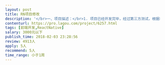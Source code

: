 ```yaml
---                
layout: post       
title: RN项目修改           
description: '</br>一、项目描述：</br>1. 项目已经开发完毕，经过第三方测试，根据BUG列表（有视频重现以及机型复现情况）， 现在需要bug的修正以及后续需求的支持。</br>2. 提供在线真机环境</br></br></br>二、主要功能点：</br>商品列表、支付功能、消息通知与推送、登录注册、地图定位、视频播放</br></br></br>三、人员要求：</br>1、必须精通RN</br>2、良好的沟通能力和契约精神。</br>'     
contenturl: https://pro.lagou.com/project/6257.html      
tags: [前端开发,ReactNative]            
salary: 3000元以下          
publish_time: 2018-02-03 23:28:56         
review: 4913人                   
apply: 5人                   
recommend: 5人                   
time_range: 小于1周              
---                 
```


